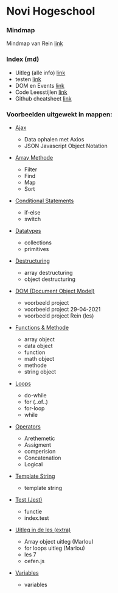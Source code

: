 # Novi Hogeschool

### Mindmap
 Mindmap van Rein [link](https://whimsical.com/javascript-GfJUDLr1ordnWDQSVdeh3T)

### Index (md)
* Uitleg (alle info) [link](https://github.com/Maarten86M/javascript-oefenbestand/blob/master/uitleg.md)
* testen [link](https://github.com/Maarten86M/javascript-oefenbestand/blob/master/testen.md)
* DOM en Events [link](https://github.com/Maarten86M/javascript-oefenbestand/blob/master/DOM-en-events.md)
* Code Leesstijlen [link](https://github.com/Maarten86M/javascript-oefenbestand/blob/master/code-lees-stylen.md)
* Github cheatsheet [link](https://github.com/Maarten86M/javascript-oefenbestand/blob/master/Github-CheatSheet.md)

### Voorbeelden uitgewekt in mappen: 
* [Ajax](https://github.com/Maarten86M/javascript-oefenbestand/tree/master/AJAX)
  * Data ophalen met Axios
  * JSON Javascript Object Notation
    
* [Array Methode](https://github.com/Maarten86M/javascript-oefenbestand/tree/master/Array%20methoden%20(filter%2C%20find%2C%20map%2C%20sort))
  * Filter
  * Find
  * Map
  * Sort
    
* [Conditional Statements](https://github.com/Maarten86M/javascript-oefenbestand/tree/master/Conditional%20statements)
  * if-else
  * switch
    
* [Datatypes](https://github.com/Maarten86M/javascript-oefenbestand/tree/master/Datatypes)
  * collections
  * primitives
    
* [Destructuring](https://github.com/Maarten86M/javascript-oefenbestand/tree/master/Destructuring)
  * array destructuring
  * object destructuring
    
* [DOM (Document Object Model)](https://github.com/Maarten86M/javascript-oefenbestand/tree/master/DOM%20(Document%20Object%20Model))
  * voorbeeld project
  * voorbeeld project 29-04-2021
  * voorbeeld project Rein (les)
    
* [Functions & Methode](https://github.com/Maarten86M/javascript-oefenbestand/tree/master/Functions%20%26%20Methode)
  * array object
  * data object
  * function 
  * math object
  * methode
  * string object
    
* [Loops ](https://github.com/Maarten86M/javascript-oefenbestand/tree/master/Loops)
  * do-while
  * for (..of..)
  * for-loop
  * while
    
* [Operators](https://github.com/Maarten86M/javascript-oefenbestand/tree/master/Operators)
  * Arethemetic
  * Assigment
  * comperision
  * Concatenation
  * Logical
    
* [Template String](https://github.com/Maarten86M/javascript-oefenbestand/tree/master/Template%20String)
  * template string
    
* [Test (Jest) ](https://github.com/Maarten86M/javascript-oefenbestand/tree/master/test)
  * functie
  * index.test
    
* [Uitleg in de les (extra) ](https://github.com/Maarten86M/javascript-oefenbestand/tree/master/Uitleg%20in%20de%20les)
  * Array object uitleg (Marlou)
  * for loops uitleg (Marlou)
  * les 7
  * oefen.js
    
* [Variables ](https://github.com/Maarten86M/javascript-oefenbestand/tree/master/Variables)
  * variables
